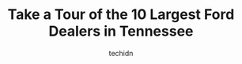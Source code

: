 ---
layout: ampstory
image: https://i0.wp.com/paketmu.com/wp-content/uploads/2023/06/miracle-ford-0-in-tennessee-1686367036.jpeg?resize=640,853
author: techidn
featured: false
description: Explore the diverse Ford Dealer scene in Tennessee, home to an incredible selection of 10 establishments catering to every taste. Whether youre in search of iconic favorites or undiscovered
title: Take a Tour of the 10 Largest Ford Dealers in Tennessee
cover:
   title: Take a Tour of the 10 Largest Ford Dealers in Tennessee
   subtitle: RICKPATE
   background: https://paketmu.com/wp-content/uploads/2023/06/miracle-ford-0-in-tennessee-1686367036.jpeg

pages: 
 - layout: thirds
   top: <h1>#1 Ford of Murfreesboro</h1>
   bottom: "<p>I have never left a Google review but felt compelled.Ford Murfreesboro - Terrible experience.To make things as simple as possible, my husband took my 2015 Ford Explorer in</p>"
   background: https://paketmu.com/wp-content/uploads/2023/06/miracle-ford-1-in-tennessee-1686367037.jpeg
   backgroundblur: true
 - layout: thirds
   top: <h1>#2 Ford of Franklin</h1>
   bottom: "<p>We had an excellent experience buying a new vehicle at Ford of Franklin. Jasmine was our sales specialist and worked with us over several months until the right vehicle a</p>"
   background: https://paketmu.com/wp-content/uploads/2023/06/miracle-ford-2-in-tennessee-1686367038.jpeg
   cta:
      link: https://paketmu.com/take-a-tour-of-the-10-largest-ford-dealers-in-tennessee/
      text: Take a Tour of the 10 Largest Ford Dealers in Tennessee
 - layout: thirds
   top: <h1>#3 Wyatt Johnson Ford</h1>
   bottom: "<p>We started our car hunt with another dealer for a different car..totally horrible experience. Put a bad taste in out mouths thst day. This car was next on the list and we</p>"
   background: https://paketmu.com/wp-content/uploads/2023/06/miracle-ford-3-in-tennessee-1686367038.jpeg
   cta:
      link: https://paketmu.com/take-a-tour-of-the-10-largest-ford-dealers-in-tennessee/
      text: Take a Tour of the 10 Largest Ford Dealers in Tennessee
 - layout: thirds
   top: <h1>#4 Johnson City Ford</h1>
   bottom: "<p>3519 Bristol Hwy, Johnson City, TN 37601, United States</p>"
   background: https://images.unsplash.com/photo-1614648718611-0635f29016cb?ixlib=rb-4.0.3&ixid=MnwxMjA3fDB8MHxwaG90by1wYWdlfHx8fGVufDB8fHx8&auto=format&fit=crop&w=640&h=853&q=80
   cta:
      link: https://paketmu.com/take-a-tour-of-the-10-largest-ford-dealers-in-tennessee/
      text: Take a Tour of the 10 Largest Ford Dealers in Tennessee
 - layout: thirds
   top: <h1>#5 Cleveland Ford</h1>
   bottom: "<p>2496 S Lee Hwy, Cleveland, TN 37311, United States</p>"
   background: https://images.unsplash.com/photo-1580610447943-1bfbef5efe07?ixlib=rb-4.0.3&ixid=MnwxMjA3fDB8MHxwaG90by1wYWdlfHx8fGVufDB8fHx8&auto=format&fit=crop&w=640&h=853&q=80
   cta:
      link: https://paketmu.com/take-a-tour-of-the-10-largest-ford-dealers-in-tennessee/
      text: Take a Tour of the 10 Largest Ford Dealers in Tennessee
 - layout: thirds
   top: <h1>#6 Ford of Columbia</h1>
   bottom: "<p>1350 Nashville Hwy, Columbia, TN 38401, United States</p>"
   background: https://images.unsplash.com/photo-1488554378835-f7acf46e6c98?ixlib=rb-4.0.3&ixid=MnwxMjA3fDB8MHxwaG90by1wYWdlfHx8fGVufDB8fHx8&auto=format&fit=crop&w=640&h=853&q=80
   cta:
      link: https://paketmu.com/take-a-tour-of-the-10-largest-ford-dealers-in-tennessee/
      text: Take a Tour of the 10 Largest Ford Dealers in Tennessee
 - layout: thirds
   top: <h1>#7 Ford of Cookeville</h1>
   bottom: "<p>1600 Interstate Dr, Cookeville, TN 38501, United States</p>"
   background: https://images.unsplash.com/photo-1553949345-eb786bb3f7ba?ixlib=rb-4.0.3&ixid=MnwxMjA3fDB8MHxwaG90by1wYWdlfHx8fGVufDB8fHx8&auto=format&fit=crop&w=640&h=853&q=80
   cta:
      link: https://paketmu.com/take-a-tour-of-the-10-largest-ford-dealers-in-tennessee/
      text: Take a Tour of the 10 Largest Ford Dealers in Tennessee
 - layout: thirds
   middle: Continue reading...
   background: https://images.unsplash.com/photo-1527067829737-402993088e6b?ixlib=rb-4.0.3&ixid=MnwxMjA3fDB8MHxwaG90by1wYWdlfHx8fGVufDB8fHx8&auto=format&fit=crop&w=640&h=853&q=80
   cta:
      link: https://paketmu.com/take-a-tour-of-the-10-largest-ford-dealers-in-tennessee/
      text: Take a Tour of the 10 Largest Ford Dealers in Tennessee
      
---